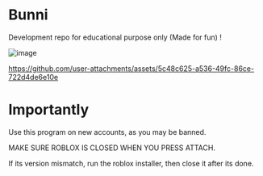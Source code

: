 # Bunni
Development repo for educational purpose only (Made for fun) !

![image](https://github.com/user-attachments/assets/b9662024-2467-4718-85d4-4d936ce3f038)

https://github.com/user-attachments/assets/5c48c625-a536-49fc-86ce-722d4de6e10e

# Importantly

Use this program on new accounts, as you may be banned.

MAKE SURE ROBLOX IS CLOSED WHEN YOU PRESS ATTACH.

If its version mismatch, run the roblox installer, then close it after its done.
